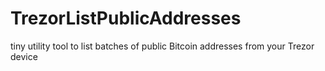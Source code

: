 # TrezorListPublicAddresses
tiny utility tool to list batches of public Bitcoin addresses from your Trezor device

